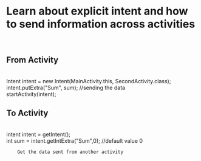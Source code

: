 <H1>Learn about explicit intent and how to send information across activities</H1> <br>

<H2>From Activity</H2> <br>
Intent intent = new Intent(MainActivity.this, SecondActivity.class); <br>
                intent.putExtra("Sum", sum); //sending the data  <br>
                startActivity(intent);  <br>


<H2>To Activity</H2> <br>
intent intent = getIntent(); <br>
        int sum = intent.getIntExtra("Sum",0); //default value 0 <br>

        Get the data sent from another activity
